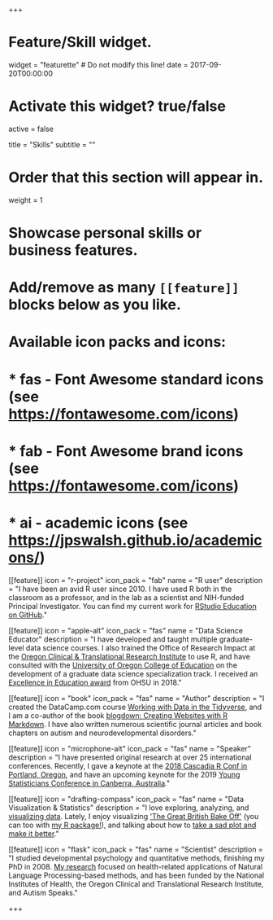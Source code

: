 +++
# Feature/Skill widget.
widget = "featurette"  # Do not modify this line!
date = 2017-09-20T00:00:00

# Activate this widget? true/false
active = false

title = "Skills"
subtitle = ""

# Order that this section will appear in.
weight = 1

# Showcase personal skills or business features.
# 
# Add/remove as many `[[feature]]` blocks below as you like.
# 
# Available icon packs and icons:
# * fas - Font Awesome standard icons (see https://fontawesome.com/icons)
# * fab - Font Awesome brand icons (see https://fontawesome.com/icons)
# * ai - academic icons (see https://jpswalsh.github.io/academicons/)

[[feature]]
  icon = "r-project"
  icon_pack = "fab"
  name = "R user"
  description = "I have been an avid R user since 2010. I have used R both in the classroom as a professor, and in the lab as a scientist and NIH-funded Principal Investigator. You can find my current work for [RStudio Education on GitHub](https://github.com/rstudio-education)."
  
[[feature]]
  icon = "apple-alt"
  icon_pack = "fas"
  name = "Data Science Educator"
  description = "I have developed and taught multiple graduate-level data science courses. I also trained the Office of Research Impact at the [Oregon Clinical & Translational Research Institute](https://www.ohsu.edu/xd/research/centers-institutes/octri/) to use R, and have consulted with the [University of Oregon College of Education](https://education.uoregon.edu/) on the development of a graduate data science specialization track. I received an [Excellence in Education award](https://www.ohsu.edu/xd/education/schools/school-of-medicine/news-and-events/honors2018.cfm) from OHSU in 2018."
  
[[feature]]
  icon = "book"
  icon_pack = "fas"
  name = "Author"
  description = "I created the DataCamp.com course [Working with Data in the Tidyverse](https://www.datacamp.com/courses/working-with-data-in-the-tidyverse), and I am a co-author of the book [blogdown: Creating Websites with R Markdown](https://bookdown.org/yihui/blogdown/). I have also written numerous scientific journal articles and book chapters on autism and neurodevelopmental disorders."
  
[[feature]]
  icon = "microphone-alt"
  icon_pack = "fas"
  name = "Speaker"
  description = "I have presented original research at over 25 international conferences. Recently, I gave a keynote at the [2018 Cascadia R Conf in Portland, Oregon](../talk/cascadia-r-keynote/), and have an upcoming keynote for the 2019 [Young Statisticians Conference in Canberra, Australia](http://ysc2019.netlify.com/)."
  
[[feature]]
  icon = "drafting-compass"
  icon_pack = "fas"
  name = "Data Visualization & Statistics"
  description = "I love exploring, analyzing, and [visualizing data](https://apreshill.github.io/data-vis-labs-2018/). Lately, I enjoy visualizing ['The Great British Bake Off'](https://alison.netlify.com/uo-tidy-bakeoff/#1) (you can too with [my R package!](http://bakeoff.netlify.com/)), and talking about how to [take a sad plot and make it better](../talk/ohsu-biodatavis)."

[[feature]]
  icon = "flask"
  icon_pack = "fas"
  name = "Scientist"
  description = "I studied developmental psychology and quantitative methods, finishing my PhD in 2008. [My research](https://profiles.impactstory.org/u/0000-0002-8082-1890) focused on health-related applications of Natural Language Processing-based methods, and has been funded by the National Institutes of Health, the Oregon Clinical and Translational Research Institute, and Autism Speaks."


+++

